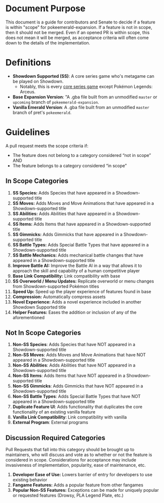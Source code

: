 # Document Purpose

This document is a guide for contributors and Senate to decide if a feature is within "scope" for pokeemerald-expansion. If a feature is not in scope, then it should not be merged. Even if an opened PR is within scope, this does not mean it will be merged, as acceptance criteria will often come down to the details of the implementation.

# Definitions

* **Showdown Supported (SS)**: A core series game who's metagame can be played on Showdown.
  * Notably, this is every [core series game](https://bulbapedia.bulbagarden.net/wiki/Core_series#List_of_core_series_games) except Pokémon Legends: Arceus.  
* **Base Expansion Version**: "A .gba file built from an unmodified `master` or `upcoming` branch of `pokeemerald-expansion`.  
* **Vanilla Emerald Version**: A .gba file built from an unmodified `master` branch of pret's `pokeemerald`.

# Guidelines

A pull request meets the scope criteria if:
* The feature does not belong to a category considered “not in scope” AND
* The feature belongs to a category considered “in scope”

## In Scope Categories

1. **SS Species:** Adds Species that have appeared in a Showdown-supported title  
2. **SS Moves:** Adds Moves and Move Animations that have appeared in a Showdown-supported title  
3. **SS Abilities:** Adds Abilities that have appeared in a Showdown-supported title  
4. **SS Items:** Adds Items that have appeared in a Showdown-supported title  
5. **SS Gimmicks:** Adds Gimmicks that have appeared in a Showdown-supported title  
6. **SS Battle Types:** Adds Special Battle Types that have appeared in a Showdown-supported title  
7. **SS Battle Mechanics:** Adds mechanical battle changes that have appeared in a Showdown-supported title
8. **Improve Battle AI:** Improve the Battle AI in a way that allows it to approach the skill and capability of a human competitive player  
9. **Base Link Compatibility:** Link compatibility with base  
10. **SS Overworld / Menu Updates:** Replicate overworld or menu changes from Showdown-supported Pokémon titles  
11. **Speed Up:** Speed up the player experience of features found in base  
12. **Compression:** Automatically compress assets  
13. **Novel Experience:** Adds a novel experience included in another Showdown Supported title
15. **Helper Features:** Eases the addition or inclusion of any of the aforementioned

## Not In Scope Categories

1. **Non-SS Species**: Adds Species that have NOT appeared in a Showdown-supported title  
2. **Non-SS Moves**: Adds Moves and Move Animations that have NOT appeared in a Showdown-supported title  
3. **Non-SS Abilities**: Adds Abilities that have NOT appeared in a Showdown-supported title  
4. **Non-SS Items**: Adds Items that have NOT appeared in a Showdown-supported title  
5. **Non-SS Gimmicks**: Adds Gimmicks that have NOT appeared in a Showdown-supported title  
6. **Non-SS Battle Types**: Adds Special Battle Types that have NOT appeared in a Showdown-supported title  
7. **Duplicate Feature UI**: Adds functionality that duplicates the core functionality of an existing vanilla feature
8. **Vanilla Link Compatibility**: Link compatibility with vanilla  
9. **External Program**: External programs

## Discussion Required Categories

Pull Requests that fall into this category should be brought up to maintainers, who will discuss and vote as to whether or not the feature is considered in scope. Considerations for acceptance may include invasiveness of implementation, popularity, ease of maintenance, etc.

1. **Developer Ease of Use:** Lowers barrier of entry for developers to use existing behavior  
2. **Fangame Features:** Adds a popular feature from other fangames  
3. **Popular Non-SS Features:** Exceptions can be made for uniquely popular or requested features (Drowsy, PLA Legend Plate, etc.)
